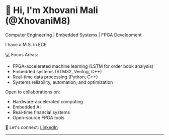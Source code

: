 # 👋 Hi, I'm Xhovani Mali (@XhovaniM8)

Computer Engineering | Embedded Systems | FPGA Development

I have a M.S. in ECE

💻 Focus Areas:
- FPGA-accelerated machine learning (LSTM for order book analysis)
- Embedded systems (STM32, Verilog, C++)
- Real-time data processing (Python, C++)
- Systems reliability, automation, and optimization

Open to collaborations on:
- Hardware-accelerated computing
- Embedded AI
- Real-time financial systems
- Open-source FPGA tools

🔗 Let's connect: [LinkedIn](https://www.linkedin.com/in/xhovanimali/)

---

<!---
XhovaniM8/XhovaniM8 is a ✨ special ✨ repository because its `README.md` (this file) appears on your GitHub profile.
You can click the Preview link to take a look at your changes.
--->
